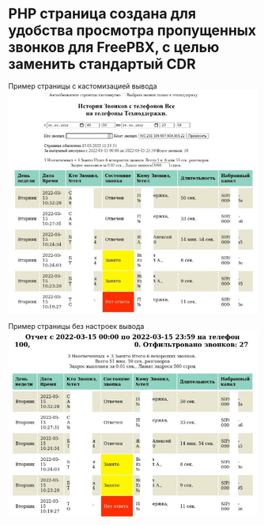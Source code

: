 # PHP страница создана для удобства просмотра пропущенных звонков для FreePBX, с целью заменить стандартый CDR 

Пример страницы с кастомизацией вывода
![index.php](https://github.com/antonh2o/missed_calls_freepbx/blob/main/index_TP.jpg)

Пример страницы без настроек вывода
![otchet.php](https://github.com/antonh2o/missed_calls_freepbx/blob/main/otchet_TP.jpg)
